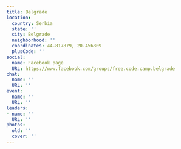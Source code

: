 ```yaml
---
title: Belgrade
location:
  country: Serbia
  state: ''
  city: Belgrade
  neighborhood: ''
  coordinates: 44.817879, 20.456809
  plusCode: ''
social:
  name: Facebook page
  URL: https://www.facebook.com/groups/free.code.camp.belgrade
chat:
  name: ''
  URL: ''
event:
  name: ''
  URL: ''
leaders:
- name: ''
  URL: ''
photos:
  old: ''
  cover: ''
---
```

